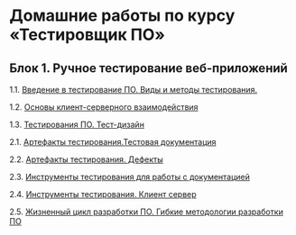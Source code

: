 # Домашние работы по курсу «Тестировщик ПО»

## Блок 1. Ручное тестирование веб-приложений

1.1. [Введение в тестирование ПО. Виды и методы тестирования.](./first-project)

1.2. [Основы клиент-серверного взаимодействия](./drf/1.2-requests-templates)

1.3. [Тестирования ПО. Тест-дизайн](./drf/1.2-requests-templates)

2.1. [Артефакты тестирования.Тестовая документация](./drf/1.2-requests-templates)

2.2. [Артефакты тестирования. Дефекты](./drf/1.2-requests-templates)

2.3. [Инструменты тестирования для работы с документацией](./drf/1.2-requests-templates)

2.4. [Инструменты тестирования. Клиент сервер](./drf/1.2-requests-templates)

2.5. [Жизненный цикл разработки ПО. Гибкие методологии разработки ПО](./drf/1.2-requests-templates)

